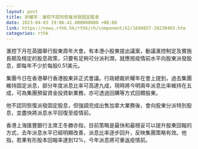 ```yaml
---
layout: post
title: 祈耀年：滙控不認同恢復派發固定股息
date: 2023-04-03 19:06:41.000000000 +08:00
link: https://news.rthk.hk/rthk/ch/component/k2/1694857-20230403.htm
categories: rthk
---
```


滙控下月在英國舉行股東周年大會。有本港小股東提出議案，動議滙控制定及實施長期及穩定的股息政策，只要有足夠可分派利潤，就應按疫情前水平向股東派發股息，即每年不少於每股0.51美元。

集團今日在香港舉行香港股東非正式會議。行政總裁祈耀年在會上提到，過去集團維持固定派息，部分年度派息比率可高達九成，現時將今明兩年派息比率維持在五成，可為集團預留資金投資新業務，亦可透過回購等方式回饋股東。

他不認同恢復派發固定股息，但強調完成出售加拿大業務後，會向股東分派特別股息，並盡快將派息水平回復至疫情前。

香港上海匯豐銀行主席王冬勝亦指，目前策略是最快和最穩妥可以提升股東回報的方式，去年派息水平已經明顯改善，派息比率逐步回升，反映集團策略有效。他指，若果有形股本回報率達到12%，今年派息將可重返疫情前。
